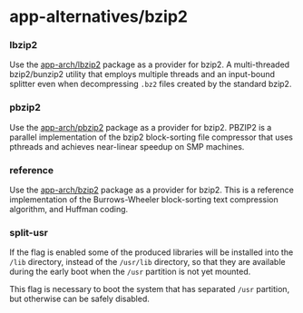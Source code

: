 # app-alternatives/bzip2

### lbzip2
Use the [app-arch/lbzip2](../app-arch/lbzip2.md) package as a provider for bzip2. A multi-threaded bzip2/bunzip2 utility that employs multiple threads and an input-bound splitter even when decompressing `.bz2` files created by the standard bzip2.

### pbzip2
Use the [app-arch/pbzip2](../app-arch/pbzip2.md) package as a provider for bzip2. PBZIP2 is a parallel implementation of the bzip2 block-sorting file compressor that uses pthreads and achieves near-linear speedup on SMP machines.

### reference
Use the [app-arch/bzip2](../app-arch/bzip2.md) package as a provider for bzip2. This is a reference implementation of the Burrows-Wheeler block-sorting text compression algorithm, and Huffman coding.

### split-usr
If the flag is enabled some of the produced libraries will be installed into the `/lib` directory, instead of the `/usr/lib` directory, so that they are available during the early boot when the `/usr` partition is not yet mounted.

This flag is necessary to boot the system that has separated `/usr` partition, but otherwise can be safely disabled.
